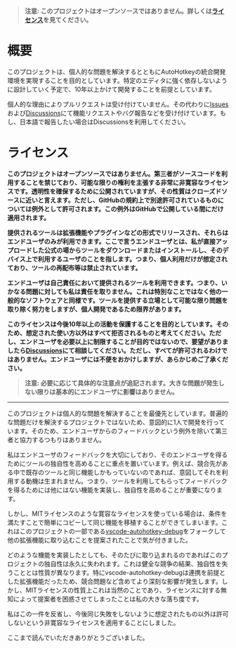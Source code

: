 > **注意: このプロジェクトはオープンソースではありません。詳しくは[ライセンス](#ライセンス)を見てください。**

# 概要

このプロジェクトは、個人的な問題を解決するとともにAutoHotkeyの統合開発環境を実現することを目的としています。特定のエディタに強く依存しないように設計していく予定で、10年以上かけて開発することを前提としています。

個人的な理由によりプルリクエストは受け付けていません。その代わりに[Issues](https://github.com/zero-plusplus/autohotkey-devtools/issues)および[Discussions](https://github.com/zero-plusplus/autohotkey-devtools/discussions)にて機能リクエストやバグ報告などを受け付けています。もし、日本語で報告したい場合はDiscussionsを利用してください。

# ライセンス

**このプロジェクトはオープンソースではありません。第三者がソースコードを利用することを禁じており、可能な限りの権利を主張する非常に非寛容なライセンスです。透明性を確保するために公開されていますが、その性質はクローズドソースに近いと言えます。ただし、GitHubの規約上で別途許可されているものについては例外として許可されます。この例外はGitHubで公開している間にだけ適用されます。**

**提供されるツールは拡張機能やプラグインなどの形式でリリースされ、それらはエンドユーザのみが利用できます。ここで言うエンドユーザとは、私が直接アップロードした公式の場からツールをダウンロードまたはインストールし、そのデバイス上で利用するユーザのことを指します。つまり、個人利用だけが想定されており、ツールの再配布等は禁止されています。**

**エンドユーザは自己責任において提供されるツールを利用できます。つまり、いかなる問題に対しても私は責任を取りません。これは特別なことではなく他の一般的なソフトウェアと同様です。ツールを提供する立場として可能な限り問題を取り除く努力をしますが、個人開発であるため限界があります。**

**このライセンスは今後10年以上の活動を保護することを目的としています。そのため、想定された使い方以外はすべて拒否されるものと考えてください。ただし、エンドユーザを必要以上に制限することが目的ではないので、要望がありましたら[Discussions](https://github.com/zero-plusplus/autohotkey-devtools/discussions)にて相談してください。ただし、すべてが許可されるわけではありません。エンドユーザには不便をおかけしますが、あらかじめご了承ください。**

> **注意: 必要に応じて具体的な注意点が追記されます。大きな問題が発生しない限りは基本的にエンドユーザに影響はありません。**

---

このプロジェクトは個人的な問題を解決することを最優先としています。普遍的な問題だけを解決するプロジェクトではないため、意図的に1人で開発を行っています。そのため、エンドユーザからのフィードバックという例外を除いて第三者と協力するつもりはありません。

私はエンドユーザのフィードバックを大切にしており、そのエンドユーザを得るためにツールの独自性を高めることに重点を置いています。例えば、競合先がある中で既存のツールと同じ機能しかもっていないのであれば、意図してそれを利用する動機は生まれません。つまり、ツールを利用してもらってフィードバックを得るためには他にはない機能を実装し、独自性を高めることが重要になります。

しかし、MITライセンスのような寛容なライセンスを使っている場合は、条件を満たすことで簡単にコピーして同じ機能を移植することができてしまいます。これはこのプロジェクトの一部である[vscode-autohotkey-debug](https://github.com/zero-plusplus/vscode-autohotkey-debug)をフォークして他の拡張機能に取り込むことを提案されたことで気が付きました。

どのような機能を実装したとしても、そのたびに取り込まれるのであればこのプロジェクトの独自性は永久に失われます。これは健全な競争の結果、独自性を失うこととは性質が異なります。特にvscode-autohotkey-debugは連携を前提とした拡張機能だったため、競合問題など含めてより深刻な影響が発生します。しかし、MITライセンスの性質上これは当然のことであり、ライセンスに対する無知によって提案者を困惑させてしまったことは私の大きな落ち度です。

私はこの一件を反省し、今後同じ失敗をしないように想定されたもの以外は許可しないという非寛容なライセンスを適用することにしました。

ここまで読んでいただきありがとうございました。
